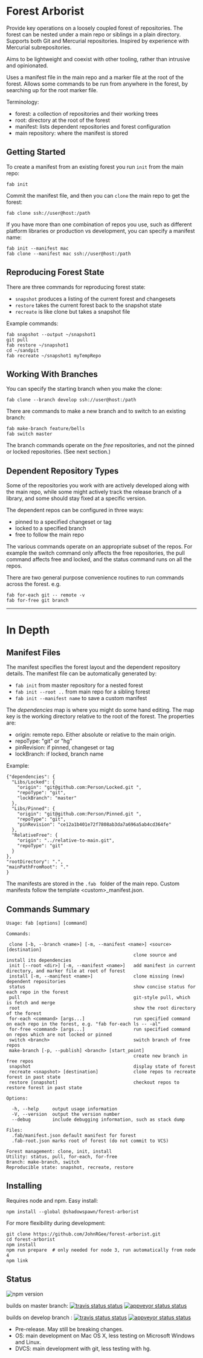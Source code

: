 Forest Arborist
===============

Provide key operations on a loosely coupled forest of repositories. The
forest can be nested under a main repo or siblings in a plain directory. Supports
both Git and Mercurial repositories. Inspired by experience with Mercurial subrepositories.

Aims to be lightweight and coexist with other tooling, rather than intrusive and opinionated.

Uses a manifest file in the main repo and a marker file at the root of the forest.
Allows some commands to be run from anywhere in the forest, by searching up for
the root marker file.

Terminology:
* forest: a collection of repositories and their working trees
* root: directory at the root of the forest
* manifest: lists dependent repositories and forest configuration
* main repository: where the manifest is stored


Getting Started
---------------

To create a manifest from an existing forest you run `init` from the main repo:

`fab init`

Commit the manifest file, and then you can `clone` the main repo to get the forest:

`fab clone ssh://user@host:/path`

If you have more than one combination of repos you use, such as different
platform libraries or production vs development, you can specify a manifest name:

    fab init --manifest mac
    fab clone --manifest mac ssh://user@host:/path


Reproducing Forest State
------------------------

There are three commands for reproducing forest state:
* `snapshot` produces a listing of the current forest and changesets
* `restore` takes the current forest back to the snapshot state
* `recreate` is like clone but takes a snapshot file

Example commands:

    fab snapshot --output ~/snapshot1
    git pull
    fab restore ~/snapshot1
    cd ~/sandpit
    fab recreate ~/snapshot1 myTempRepo


Working With Branches
---------------------

You can specify the starting branch when you make the clone:

    fab clone --branch develop ssh://user@host:/path

There are commands to make a new branch and to switch to an existing branch:

    fab make-branch feature/bells
    fab switch master

The branch commands operate on the _free_ repositories, and not the pinned or locked repositories. (See next section.)


Dependent Repository Types
--------------------------

Some of the repositories you work with are actively developed along with the main repo,
while some might actively track the release branch of a library, and some should stay fixed
at a specific version.

The dependent repos can be configured in three ways:
* pinned to a specified changeset or tag
* locked to a specified branch
* free to follow the main repo

The various commands operate on an appropriate subset of the repos. For example
the switch command only affects the free repositories, the pull command affects
free and locked, and the status command runs on all the repos.

There are two general purpose convenience routines to run commands across the forest.
e.g.

    fab for-each git -- remote -v
    fab for-free git branch

---------------------------------------------------------------------------------


In Depth
========

Manifest Files
--------------

The manifest specifies the forest layout and the dependent repository details. The manifest file can be automatically generated by:

* `fab init` from master repository for a nested forest
* `fab init --root ..` from main repo for a sibling forest
* `fab init --manifest name` to save a custom manifest

The _dependencies_ map is where you might do some hand editing. The map key
is the working directory relative to the root of the forest. The properties are:
* origin: remote repo. Either absolute or relative to the main origin.
* repoType: "git" or "hg"
* pinRevision: if pinned, changeset or tag
* lockBranch: if locked, branch name

Example:

    {"dependencies": {
      "Libs/Locked": {
        "origin": "git@github.com:Person/Locked.git ",
        "repoType": "git",
        "lockBranch": "master"
      },
      "Libs/Pinned": {
        "origin": "git@github.com:Person/Pinned.git ",
        "repoType": "git",
        "pinRevision": "ce12a1b401e72f7808ab3da7a696a5ab4cd364fe"
      },
      "RelativeFree": {
        "origin": "../relative-to-main.git",
        "repoType": "git"
      }
    },
    "rootDirectory": ".",
    "mainPathFromRoot": "."
    }

The manifests are stored in the `.fab ` folder of the main repo.
Custom manifests follow the template &lt;custom&gt;\_manifest.json.


Commands Summary
----------------

    Usage: fab [options] [command]

    Commands:

     clone [-b, --branch <name>] [-m, --manifest <name>] <source> [destination]
                                                   clone source and install its dependencies
     init [--root <dir>] [-m, --manifest <name>]   add manifest in current directory, and marker file at root of forest
     install [-m, --manifest <name>]               clone missing (new) dependent repositories
     status                                        show concise status for each repo in the forest
     pull                                          git-style pull, which is fetch and merge
     root                                          show the root directory of the forest
     for-each <command> [args...]                  run specified command on each repo in the forest, e.g. "fab for-each ls -- -al"
     for-free <command> [args...]                  run specified command on repos which are not locked or pinned
     switch <branch>                               switch branch of free repos
     make-branch [-p, --publish] <branch> [start_point]  
                                                   create new branch in free repos
     snapshot                                      display state of forest
     recreate <snapshot> [destination]             clone repos to recreate forest in past state
     restore [snapshot]                            checkout repos to restore forest in past state

    Options:

      -h, --help     output usage information
      -V, --version  output the version number
      --debug        include debugging information, such as stack dump

    Files:
      .fab/manifest.json default manifest for forest
      .fab-root.json marks root of forest (do not commit to VCS)

    Forest management: clone, init, install
    Utility: status, pull, for-each, for-free
    Branch: make-branch, switch
    Reproducible state: snapshot, recreate, restore


Installing
----------

Requires node and npm. Easy install:

    npm install --global @shadowspawn/forest-arborist

For more flexibility during development:

    git clone https://github.com/JohnRGee/forest-arborist.git
    cd forest-arborist
    npm install
    npm run prepare  # only needed for node 3, run automatically from node 4
    npm link


Status
------

![npm version](https://img.shields.io/npm/v/@shadowspawn/forest-arborist.svg)

builds on master branch:
[![travis status status](https://img.shields.io/travis/JohnRGee/forest-arborist/master.svg?&label=mac+%26+lin)](https://travis-ci.org/JohnRGee/forest-arborist)
[![appveyor status status](https://img.shields.io/appveyor/ci/JohnRGee/forest-arborist/master.svg?label=win)](https://ci.appveyor.com/project/JohnRGee/forest-arborist)

builds on develop branch :
[![travis status status](https://img.shields.io/travis/JohnRGee/forest-arborist/develop.svg?&label=mac+%26+lin)](https://travis-ci.org/JohnRGee/forest-arborist)
[![appveyor status status](https://img.shields.io/appveyor/ci/JohnRGee/forest-arborist/develop.svg?label=win)](https://ci.appveyor.com/project/JohnRGee/forest-arborist)

* Pre-release. May still be breaking changes.
* OS: main development on Mac OS X, less testing on Microsoft Windows and Linux.
* DVCS: main development with git, less testing with hg.
